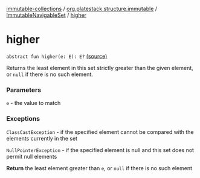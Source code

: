 [immutable-collections](../../index.md) / [org.platestack.structure.immutable](../index.md) / [ImmutableNavigableSet](index.md) / [higher](.)

# higher

`abstract fun higher(e: E): E?` [(source)](https://github.com/PlateStack/immutable-collections/blob/v0.1.0-alpha/src/main/kotlin/org/platestack/structure/immutable/ImmutableNavigableSet.kt#L99)

Returns the least element in this set strictly greater than the
given element, or `null` if there is no such element.

### Parameters

`e` - the value to match

### Exceptions

`ClassCastException` - if the specified element cannot be
    compared with the elements currently in the set

`NullPointerException` - if the specified element is null
    and this set does not permit null elements

**Return**
the least element greater than `e`,
    or `null` if there is no such element

